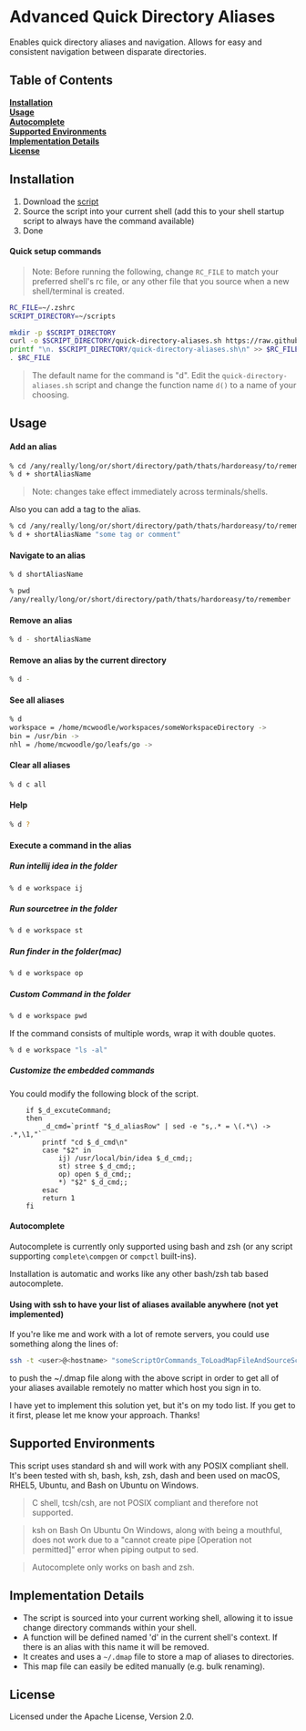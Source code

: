 # Advanced Quick Directory Aliases

Enables quick directory aliases and navigation. Allows for easy and consistent navigation between disparate directories.

## Table of Contents
**[Installation](#installation)**<br>
**[Usage](#usage)**<br>
**[Autocomplete](#autocomplete)**<br>
**[Supported Environments](#supported-environments)**<br>
**[Implementation Details](#implementation-details)**<br>
**[License](#license)**<br>


## Installation

1. Download the [script](https://github.com/dakoo/shell-directory-management/blob/master/quick-directory-aliases.sh)
1. Source the script into your current shell (add this to your shell startup script to always have the command available)
1. Done

#### Quick setup commands

> Note: Before running the following, change `RC_FILE` to match your preferred shell's rc file, or any other file that you source when a new shell/terminal is created.

```bash
RC_FILE=~/.zshrc
SCRIPT_DIRECTORY=~/scripts

mkdir -p $SCRIPT_DIRECTORY
curl -o $SCRIPT_DIRECTORY/quick-directory-aliases.sh https://raw.githubusercontent.com/dakoo/shell-directory-management/master/quick-directory-aliases.sh
printf "\n. $SCRIPT_DIRECTORY/quick-directory-aliases.sh\n" >> $RC_FILE
. $RC_FILE
```

> The default name for the command is "d". Edit the `quick-directory-aliases.sh` script and change the function name `d()` to a name of your choosing.

## Usage

#### Add an alias
```bash
% cd /any/really/long/or/short/directory/path/thats/hardoreasy/to/remember
% d + shortAliasName
```
> Note: changes take effect immediately across terminals/shells.

Also you can add a tag to the alias.

```bash
% cd /any/really/long/or/short/directory/path/thats/hardoreasy/to/remember
% d + shortAliasName "some tag or comment"
```

#### Navigate to an alias
```bash
% d shortAliasName

% pwd
/any/really/long/or/short/directory/path/thats/hardoreasy/to/remember
```

#### Remove an alias
```bash
% d - shortAliasName
```

#### Remove an alias by the current directory
```bash
% d -
```

#### See all aliases
```bash
% d
workspace = /home/mcwoodle/workspaces/someWorkspaceDirectory ->             workspace
bin = /usr/bin ->                                                           bin folder
nhl = /home/mcwoodle/go/leafs/go ->                                         .
```

#### Clear all aliases

```bash
% d c all
```

#### Help 

```bash
% d ?
```

#### Execute a command in the alias

##### Run intellij idea in the folder

```bash
% d e workspace ij
```

##### Run sourcetree in the folder

```bash
% d e workspace st
```

##### Run finder in the folder(mac)

```bash
% d e workspace op
```

##### Custom Command in the folder

```bash
% d e workspace pwd
```

If the command consists of multiple words, wrap it with double quotes.

```bash
% d e workspace "ls -al"
```

##### Customize the embedded commands

You could modify the following block of the script.

```
    if $_d_excuteCommand;
    then
        _d_cmd=`printf "$_d_aliasRow" | sed -e "s,.* = \(.*\) -> .*,\1,"`
        printf "cd $_d_cmd\n"
        case "$2" in
            ij) /usr/local/bin/idea $_d_cmd;;
            st) stree $_d_cmd;;
            op) open $_d_cmd;;          
            *) "$2" $_d_cmd;;
        esac
        return 1
    fi
```

#### Autocomplete

Autocomplete is currently only supported using bash and zsh (or any script supporting `complete\compgen` or `compctl` built-ins).

Installation is automatic and works like any other bash/zsh tab based autocomplete.

#### Using with ssh to have your list of aliases available anywhere (not yet implemented)

If you're like me and work with a lot of remote servers, you could use something along the lines of:
```bash
ssh -t <user>@<hostname> "someScriptOrCommands_ToLoadMapFileAndSourceScript; zsh"
```
to push the ~/.dmap file along with the above script in order to get all of your aliases available remotely no matter which host you sign in to.

I have yet to implement this solution yet, but it's on my todo list.  If you get to it first, please let me know your approach.  Thanks!

## Supported Environments

This script uses standard sh and will work with any POSIX compliant shell. It's been tested with sh, bash, ksh, zsh, dash and been used on macOS, RHEL5, Ubuntu, and Bash on Ubuntu on Windows.

> C shell, tcsh/csh, are not POSIX compliant and therefore not supported.

> ksh on Bash On Ubuntu On Windows, along with being a mouthful, does not work due to a "cannot create pipe [Operation not permitted]" error when piping output to sed. 

> Autocomplete only works on bash and zsh.

## Implementation Details
* The script is sourced into your current working shell, allowing it to issue change directory commands within your shell.
* A function will be defined named 'd' in the current shell's context. If there is an alias with this name it will be removed.
* It creates and uses a `~/.dmap` file to store a map of aliases to directories.
* This map file can easily be edited manually (e.g. bulk renaming).

## License
Licensed under the Apache License, Version 2.0.
